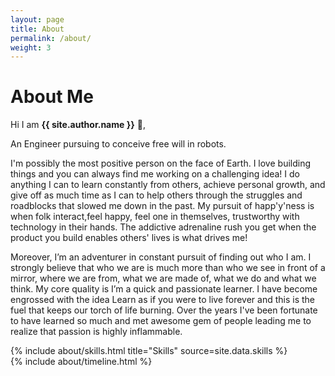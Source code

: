 ```yaml
---
layout: page
title: About
permalink: /about/
weight: 3
---
```


# **About Me**

Hi I am **{{ site.author.name }}** :wave:,<br>

An Engineer pursuing to conceive free will in robots. 

I'm possibly the most positive person on the face of Earth. I love building things and you can always find me working on a challenging idea! I do anything I can to learn constantly from others, achieve personal growth, and give off as much time as I can to help others through the struggles and roadblocks that slowed me down in the past. My pursuit of happ'y'ness is when folk interact,feel happy, feel one in themselves, trustworthy with technology in their hands. The addictive adrenaline rush you get when the product you build enables others' lives is what drives me!

Moreover, I’m an adventurer in constant pursuit of finding out who I am. I strongly believe that who we are is much more than who we see in front of a mirror, where we are from, what we are made of, what we do and what we think. My core quality is I’m a quick and passionate learner. I have become engrossed with the idea Learn as if you were to live forever and this is the fuel that keeps our torch of life burning. Over the years I've been fortunate to have learned so much and met awesome gem of people leading me to realize that passion is highly inflammable. 

<div class="row">
{% include about/skills.html title="Skills" source=site.data.skills %}
</div>

<div class="row">
{% include about/timeline.html %}
</div>